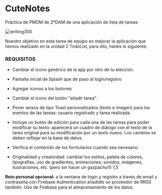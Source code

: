 # CuteNotes
Práctica de PMDM de 2ºDAM de una aplicación de lista de tareas

![writing300](https://user-images.githubusercontent.com/98821740/214816881-344529df-4537-4002-95ed-48ca5383f2c5.png)


Nuestro objetivo en esta tarea de equipo es mejorar la aplicación que hemos realizado en la unidad 2 TodoList, para ello, haréis lo siguiente:

### REQUISITOS 
* Cambiar el icono genérico de la app por otro de tu elección.

* Pantalla inicial de Splash que de paso al login/registro

* Agregar iconos a los botones

* Cambiar el icono del botón "añadir tarea".

* Poner avisos de tipo Toast personalizados (texto e imagen) para los eventos de las tareas: usuario registrado y tarea realizada.

* Incluye un botón de edición para cada una de las tareas para poder modificar su texto: aparecerá un cuadro de diálogo 
con el texto de la tarea original para su modificación por un texto nuevo. Los cambios se deben reflejar en la base de datos.

* Verifica el contenido de los formularios cuando sea necesario.

* Originalidad y creatividad: cambiar los estilos, paleta de colores, tipografías, uso de gradientes, animaciones, sonidos, imágenes, ilustraciones, etc. (pero sin hacer un gazpacho!!)	1,5
 

**Reto personal opcional:** a la ventana de login y registro a través de email y contraseña con Firebase Authentication añadidle un proveedor de RRSS también.
Uso de Firebase para el almacenamiento de los datos.
